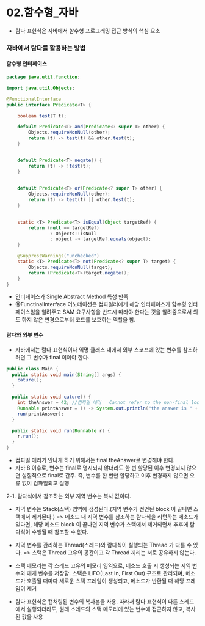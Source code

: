 # 02.함수형_자바
- 람다 표현식은 자바에서 함수형 프로그래밍 접근 방식의 핵심 요소 

### 자바에서 람다를 활용하는 방법
#### 함수형 인터페이스 

```java
package java.util.function;

import java.util.Objects;

@FunctionalInterface
public interface Predicate<T> {

    boolean test(T t);

    default Predicate<T> and(Predicate<? super T> other) {
        Objects.requireNonNull(other);
        return (t) -> test(t) && other.test(t);
    }


    default Predicate<T> negate() {
        return (t) -> !test(t);
    }

 
    default Predicate<T> or(Predicate<? super T> other) {
        Objects.requireNonNull(other);
        return (t) -> test(t) || other.test(t);
    }

  
    static <T> Predicate<T> isEqual(Object targetRef) {
        return (null == targetRef)
                ? Objects::isNull
                : object -> targetRef.equals(object);
    }

    @SuppressWarnings("unchecked")
    static <T> Predicate<T> not(Predicate<? super T> target) {
        Objects.requireNonNull(target);
        return (Predicate<T>)target.negate();
    }
}

```

- 인터페이스가 Single Abstract Method 특성 만족
- @FunctinalInterface 어노테이션은 컴파일러에게 해당 인터페이스가 함수형 인터페이스임을 알려주고 SAM 요구사항을 반드시 따라야 한다는 것을 알려줌으로서 의도 하지 않은 변경으로부터 코드를 보호하는 역할을 함. 

#### 람다와 외부 변수
- 자바에서는 람다 표현식이나 익명 클래스 내에서 외부 스코프에 있는 변수를 참조하려면 그 변수가 final 이여야 한다. 

```java
public class Main {
  public static void main(String[] args) {
    cature();
  }

  public static void cature() {
    int theAnswer = 42; //컴파일 에러   Cannot refer to the non-final local variable theAnswer defined in an enclosing scope
    Runnable printAnswer = () -> System.out.println("the answer is " + theAnswer);
    run(printAnswer);
  }

  public static void run(Runnable r) {
    r.run();
  }
}
```

- 컴파일 에러가 안나게 하기 위해서는 final theAnswer로 변경해야 한다.
- 자바 8 이후로, 변수는 final로 명시되지 않더라도 한 번 할당된 이후 변경되지 않으면 실질적으로 final로 간주. 즉, 변수를 한 번만 할당하고 이후 변경하지 않으면 오류 없이 컴파일되고 실행


2-1. 람다식에서 참조하는 외부 지역 변수는 복사 값이다.
- 지역 변수는 Stack(스택) 영역에 생성된다.(지역 변수가 선언된 block 이 끝나면 스택에서 제거된다.)
    => 메소드 내 지역 변수를 참조하는 람다식을 리턴하는 메소드가 있다면, 해당 메소드 block 이 끝나면 지역 변수가 스택에서 제거되면서 추후에 람다식이 수행될 때 참조할 수 없다.

- 지역 변수를 관리하는 Thread(스레드)와 람다식이 실행되는 Thread 가 다를 수 있다.
    => 스택은 Thread 고유의 공간이고 각 Thread 끼리는 서로 공유하지 않는다.

- 스택 메모리는 각 스레드 고유의 메모리 영역으로, 메소드 호출 시 생성되는 지역 변수와 매개 변수를 저장함. 스택은 LIFO(Last In, First Out) 구조로 관리되며, 메소드가 호출될 때마다 새로운 스택 프레임이 생성되고, 메소드가 반환될 때 해당 프레임이 제거
- 람다 표현식은 캡처링된 변수의 복사본을 사용. 따라서 람다 표현식이 다른 스레드에서 실행되더라도, 원래 스레드의 스택 메모리에 있는 변수에 접근하지 않고, 복사된 값을 사용
